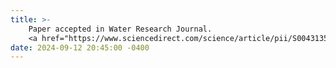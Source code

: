 ```yaml
---
title: >-
    Paper accepted in Water Research Journal. 
    <a href="https://www.sciencedirect.com/science/article/pii/S004313542401340X?via%3Dihub"</a>
date: 2024-09-12 20:45:00 -0400
---
```

